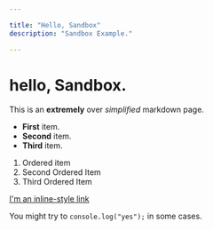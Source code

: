 ```yaml
---

title: "Hello, Sandbox"
description: "Sandbox Example."

---
```

# hello, Sandbox.

This is an __extremely__ over *simplified* markdown page.

- **First** item.
- **Second** item.
- **Third** item.

1. Ordered item
2. Second Ordered Item
3. Third Ordered Item

[I'm an inline-style link](https://www.google.com)

You might try to `console.log("yes");` in some cases.
